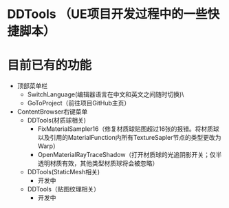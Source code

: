 # DDTools （UE项目开发过程中的一些快捷脚本）


# 目前已有的功能
- 顶部菜单栏
  * SwitchLanguage(编辑器语言在中文和英文之间随时切换)\
  * GoToProject（前往项目GitHub主页）
- ContentBrowser右键菜单
	* DDTools(材质球相关)
		* FixMaterialSampler16（修复材质球贴图超过16张的报错。将材质球以及引用的MaterialFunction内所有TextureSapler节点的类型更改为Warp）
		* OpenMaterialRayTraceShadow（打开材质球的光追阴影开关；仅半透明材质有效，其他类型材质球将会被忽略）
	* DDTools(StaticMesh相关)
		* 开发中
	* DDTools（贴图纹理相关）
		* 开发中
